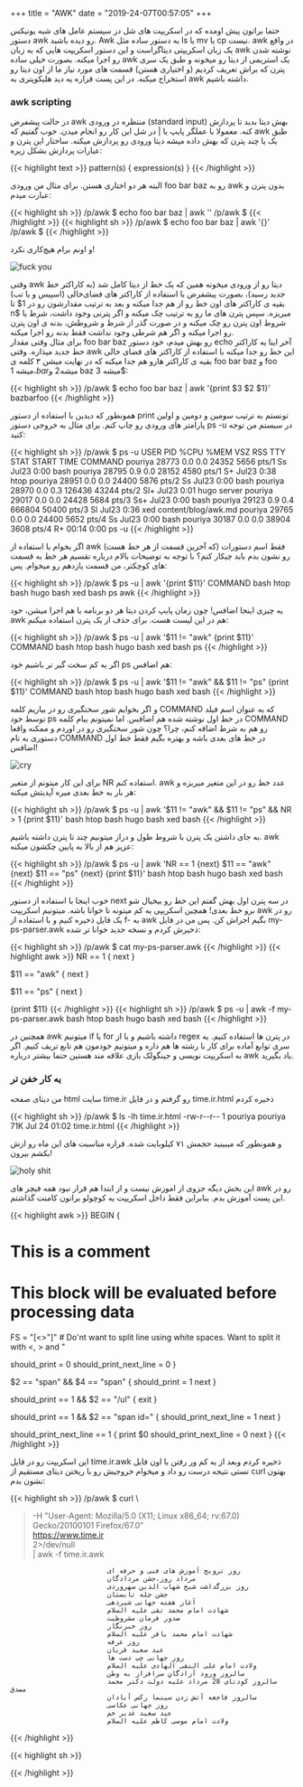 +++
title = "AWK"
date  = "2019-24-07T00:57:05"
+++


حتما براتون پیش اومده که در اسکریپت های شل در سیستم عامل های شبه یونیکس دستور awk رو دیده باشید. Awk یه دستور ساده مثل ls یا mv یا cp نیست. awk در واقع یک زبان اسکریپتی دیتاگراست و این دستور اسکریپت هایی که به زبان awk نوشته شدن رو اجرا میکنه. بصورت خیلی ساده awk یک استریمی از دیتا رو میخونه و طبق یک سری پترن که براش تعریف کردیم (و اختیاری هستن) قسمت های مورد نیاز ما از اون دیتا رو استخراج میکنه. در این پست قراره یه دید هلیکوپتری به awk داشته باشیم.



### awk scripting
در حالت پیشفرض awk منتظره در ورودی (standard input) بهش دیتا بدید تا پردازش کنه. معمولا با عملگر پایپ یا | در شل این کار رو انجام میدن. خوب گفتیم که awk طبق یک یا چند پترن که بهش داده میشه دیتا ورودی رو پردازش میکنه. ساختار این پترن و عبارات پردازش بشکل زیره:

{{< highlight text >}}
pattern(s) { expression(s) }
{{< /highlight >}}

البته هر دو اختاری هستن. برای مثال من ورودی foo bar baz رو به awk بدون پترن و عبارت میدم:

{{< highlight sh >}}
/p/awk $ echo foo bar baz | awk ''
/p/awk $ 
{{< /highlight >}}
{{< highlight sh >}}
/p/awk $ echo foo bar baz | awk '{}'
/p/awk $ 
{{< /highlight >}}

و اونم برام هیچ‌کاری نکرد!

![fuck you](/blog/images/pouriya.net-awk-01.jpeg)

وقتی awk دیتا رو از ورودی میخونه همین که یک خط از دیتا کامل شد (به کاراکتر خط جدید رسید)، بصورت پیشفرض با استفاده از کاراکتر های فضای‌خالی (اسپیس و یا تب) بقیه ی کاراکتر های اون خط رو از هم جدا میکنه و بعد به ترتیب مقدارشون رو در 1$ تا n$ میریزه. سپس پترن های ما رو به ترتیب چک میکنه و اگر پترنی وجود داشت، شرط یا شروط اون پترن رو چک میکنه و در صورت گذر از شرط و شروطش، بدنه ی اون پترن رو اجرا میکنه و اگر هم شرطی وجود نداشت فقط بدنه رو اجرا میکنه.  
برای مثال وقتی مقدار foo bar baz رو بهش میدم، خود دستور echo آخر اینا یه کاراکتر خط جدید میذاره. وقتی awk این خط رو جدا میکنه با استفاده از کاراکتر های فضای خالی بقیه ی کاراکتر هارو هم جدا میکنه که در نهایت میشن ۳ کلمه ی foo bar baz و foo میشه 1$، bar میشه 2$ و baz میشه 3$:

{{< highlight sh >}}
/p/awk $ echo foo bar baz | awk '{print $3 $2 $1}'
bazbarfoo
{{< /highlight >}}

همونطور که دیدین با استفاده از دستور print تونستم به ترتیب سومین و دومین و اولین پارامتر های ورودی رو چاپ کنم. برای مثال به خروجی دستور ps -u در سیستم من توجه کنید:

{{< highlight sh >}}
/p/awk $ ps -u
USER       PID %CPU %MEM    VSZ   RSS TTY      STAT START   TIME COMMAND
pouriya  28773  0.0  0.0  24352  5656 pts/1    Ss   Jul23   0:00 bash
pouriya  28795  0.9  0.0  28152  4580 pts/1    S+   Jul23   0:38 htop
pouriya  28951  0.0  0.0  24400  5876 pts/2    Ss   Jul23   0:00 bash
pouriya  28970  0.0  0.3 126436 43244 pts/2    Sl+  Jul23   0:01 hugo server
pouriya  29017  0.0  0.0  24428  5684 pts/3    Ss+  Jul23   0:00 bash
pouriya  29123  0.9  0.4 666804 50400 pts/3    Sl   Jul23   0:36 xed content/blog/awk.md
pouriya  29765  0.0  0.0  24400  5652 pts/4    Ss   Jul23   0:00 bash
pouriya  30187  0.0  0.0  38904  3608 pts/4    R+   00:14   0:00 ps -u
{{< /highlight >}}

اگر بخوام با استفاده از awk فقط اسم دستورات (که آخرین قسمت از هر خط هست) رو نشون بدم باید چیکار کنم؟ با توجه به توضیحات بالام درباره تقسیم هر خط به قسمت های کوچکتر، من قسمت یازدهم رو میخوام. پس:

{{< highlight sh >}}
/p/awk $ ps -u | awk '{print $11}'
COMMAND
bash
htop
bash
hugo
bash
xed
bash
ps
awk
{{< /highlight >}}

یه چیزی اینجا اضافس! چون زمان پایپ کردن دیتا هر دو برنامه با هم اجرا میشن، خود awk هم در این لیست هست. برای حذف از یک پترن استفاده میکنم:

{{< highlight sh >}}
/p/awk $ ps -u | awk '$11 != "awk" {print $11}'
COMMAND
bash
htop
bash
hugo
bash
xed
bash
ps
{{< /highlight >}}

اگر یه کم سخت گیر تر باشیم خود ps هم اضافس:

{{< highlight sh >}}
/p/awk $ ps -u | awk '$11 != "awk" && $11 != "ps" {print $11}'
COMMAND
bash
htop
bash
hugo
bash
xed
bash
{{< /highlight >}}

و اگر بخوایم شور سختگیری رو در بیاریم کلمه COMMAND که به عنوان اسم فیلد توسط خود ps در خط اول نوشته شده هم اضافس. اما نمیتونم بیام کلمه COMMAND رو هم به شرط اضافه کنم، چرا؟ چون شور سختگیری رو در اوردم و ممکنه واقعا دستوری به نام COMMAND در خط های بعدی باشه و بهتره بگیم فقط خط اول اضافس!

![cry](/blog/images/pouriya.net-awk-02.jpeg)

برای این کار میتونم از متغیر NR استفاده کنم. awk عدد خط رو در این متغیر میریزه و هر بار به خط بعدی میره آپدیتش میکنه:

{{< highlight sh >}}
/p/awk $ ps -u | awk '$11 != "awk" && $11 != "ps" &&  NR > 1 {print $11}'
bash
htop
bash
hugo
bash
xed
bash
{{< /highlight >}}

به جای داشتن یک پترن با شروط طول و دراز میتونیم چند تا پترن داشته باشیم. awk عزیز هم از بالا به پایین چکشون میکنه:

{{< highlight sh >}}
/p/awk $ ps -u | awk 'NR == 1 {next} $11 == "awk" {next} $11 == "ps" {next} {print $11}'
bash
htop
bash
hugo
bash
xed
bash
{{< /highlight >}}

خوب اینجا با استفاده از دستور next در سه پترن اول بهش گفتم این خط رو بیخیال شو برو خط بعدی! همچین اسکریپی یه کم میتونه نا خوانا باشه. میتونیم اسکریپت awk رو در یک فایل ذخیره کنیم و با استفاده از f- به awk بگیم اجراش کن. پس من در فایل my-ps-parser.awk ذخیرش کردم و نسخه جدید خوانا تر شده:

{{< highlight sh >}}
/p/awk $ cat my-ps-parser.awk
{{< /highlight >}} 
{{< highlight awk >}}
NR == 1 {
  next
}

$11 == "awk" {
  next
}

$11 == "ps" {
  next
}

{print $11}
{{< /highlight >}}
{{< highlight sh >}}
/p/awk $ ps -u | awk -f my-ps-parser.awk 
bash
htop
bash
hugo
bash
xed
bash
{{< /highlight >}}

همچنین در awk میتونیم if یا for داشته باشیم و یا از regex در پترن ها استفاده کنیم. یه سری توابع آماده برای کار با رشته ها هم داره و میتونیم خودمون هم تابع تریف کنیم. اگر به اسکریپت نویسی و جینگولک بازی علاقه مند هستین حتما بیشتر درباره awk یاد بگیرید.

### یه کار خفن تر
من دیتای صفحه html سایت time.ir رو گرفتم و در فایل time.ir.html ذخیره کردم

{{< highlight sh >}}
/p/awk $ ls -lh time.ir.html 
-rw-r--r-- 1 pouriya pouriya 71K Jul 24 01:02 time.ir.html
{{< /highlight >}}

و همونطور که میبینید حجمش ۷۱ کیلوبایت شده. قراره مناسبت های این ماه رو ازش بکشم بیرون!  

![holy shit](/blog/images/pouriya.net-awk-03.jpeg)


این بخش دیگه جزوی از اموزش نیست و از ابتدا هم قرار نبود همه فیچر های awk رو در این پست آموزش بدم. بنابراین فقط داخل اسکریپت یه کوچولو براتون کامنت گذاشتم.  


{{< highlight awk >}}
BEGIN {
  # This is a comment
  # This block will be evaluated before processing data

  FS = "[<>\"]" # Do'nt want to split line using white spaces. Want to split it with <, > and "

  should_print = 0
  should_print_next_line = 0
}

$2 == "span" && $4 == "span" {
  should_print = 1
  next
}

should_print == 1 && $2 == "/ul" {
  exit
}

should_print == 1 && $2 == "span id=" {
  should_print_next_line = 1
  next
}

should_print_next_line == 1 {
  print $0
  should_print_next_line = 0
  next
}
{{< /highlight >}}

این اسکریپت رو در فایل time.ir.awk ذخیره کردم وبعد از یه کم ور رفتن با اون فایل تستی نتیجه درست رو داد و میخوام خروجیش رو با ریختن دیتای مستقیم از curl بهتون نشون بدم:

{{< highlight sh >}}
/p/awk $ curl \
> -H "User-Agent: Mozilla/5.0 (X11; Linux x86_64; rv:67.0) Gecko/20100101 Firefox/67.0" \
>  https://www.time.ir \
> 2>/dev/null \
> | awk -f time.ir.awk

                            روز ترویج آموزش های فنی و حرفه ای
                            مرداد روز،جشن مردادگان
                            روز بزرگداشت شیخ شهاب الدین سهروردی
                            جشن چله تابستان
                            آغاز هفته جهانی شیردهی
                            شهادت امام محمد تقی علیه السلام
                            صدور فرمان مشروطیت
                            روز خبرنگار
                            شهادت امام محمد باقر علیه السلام
                            روز عرفه
                            عید سعید قربان
                            روز جهانی چپ دست ها
                            ولادت امام علی النقی الهادی علیه السلام
                            سالروز ورود آزادگانِ سرافراز به وطن
                            سالروز کودتای 28 مرداد علیه دولت دکتر محمد مصدق
                            سالروز فاجعه آتش زدن سینما رکس آبادان
                            روز جهانی عکاسی
                            عید سعید غدیر خم
                            ولادت امام موسی کاظم علیه السلام
{{< /highlight >}}







{{< highlight sh >}}

{{< /highlight >}}

